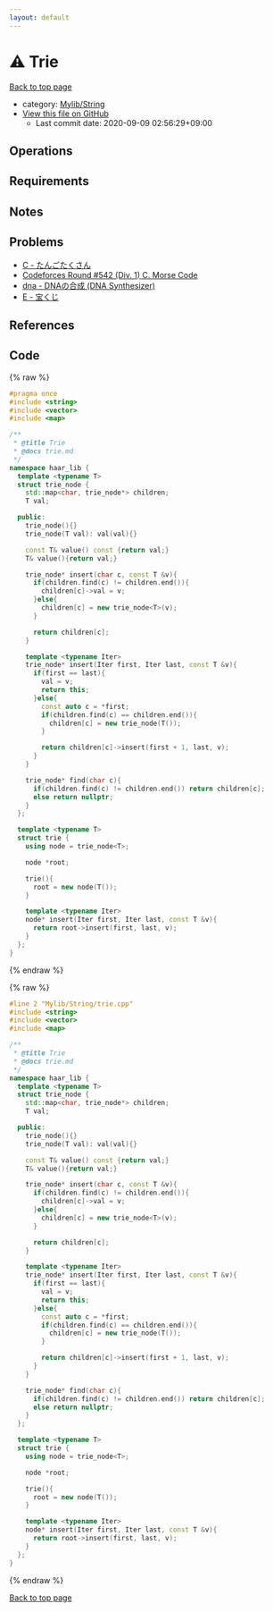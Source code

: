 ```yaml
---
layout: default
---
```


<!-- mathjax config similar to math.stackexchange -->
<script type="text/javascript" async
  src="https://cdnjs.cloudflare.com/ajax/libs/mathjax/2.7.5/MathJax.js?config=TeX-MML-AM_CHTML">
</script>
<script type="text/x-mathjax-config">
  MathJax.Hub.Config({
    TeX: { equationNumbers: { autoNumber: "AMS" }},
    tex2jax: {
      inlineMath: [ ['$','$'] ],
      processEscapes: true
    },
    "HTML-CSS": { matchFontHeight: false },
    displayAlign: "left",
    displayIndent: "2em"
  });
</script>

<script type="text/javascript" src="https://cdnjs.cloudflare.com/ajax/libs/jquery/3.4.1/jquery.min.js"></script>
<script src="https://cdn.jsdelivr.net/npm/jquery-balloon-js@1.1.2/jquery.balloon.min.js" integrity="sha256-ZEYs9VrgAeNuPvs15E39OsyOJaIkXEEt10fzxJ20+2I=" crossorigin="anonymous"></script>
<script type="text/javascript" src="../../../assets/js/copy-button.js"></script>
<link rel="stylesheet" href="../../../assets/css/copy-button.css" />


# :warning: Trie

<a href="../../../index.html">Back to top page</a>

* category: <a href="../../../index.html#d75653ebf9facf6e669959c8c0d9cbcf">Mylib/String</a>
* <a href="{{ site.github.repository_url }}/blob/master/Mylib/String/trie.cpp">View this file on GitHub</a>
    - Last commit date: 2020-09-09 02:56:29+09:00




## Operations

## Requirements

## Notes

## Problems

- [C - たんごたくさん](https://atcoder.jp/contests/tenka1-2016-final-open/tasks/tenka1_2016_final_c)
- [Codeforces Round #542 (Div. 1) C. Morse Code](https://codeforces.com/contest/1129/problem/C)
- [dna - DNAの合成 (DNA Synthesizer)](https://atcoder.jp/contests/joisc2010/tasks/joisc2010_dna)
- [E - 宝くじ](https://atcoder.jp/contests/utpc2014/tasks/utpc2014_e)

## References



## Code

<a id="unbundled"></a>
{% raw %}
```cpp
#pragma once
#include <string>
#include <vector>
#include <map>

/**
 * @title Trie
 * @docs trie.md
 */
namespace haar_lib {
  template <typename T>
  struct trie_node {
    std::map<char, trie_node*> children;
    T val;

  public:
    trie_node(){}
    trie_node(T val): val(val){}

    const T& value() const {return val;}
    T& value(){return val;}

    trie_node* insert(char c, const T &v){
      if(children.find(c) != children.end()){
        children[c]->val = v;
      }else{
        children[c] = new trie_node<T>(v);
      }

      return children[c];
    }

    template <typename Iter>
    trie_node* insert(Iter first, Iter last, const T &v){
      if(first == last){
        val = v;
        return this;
      }else{
        const auto c = *first;
        if(children.find(c) == children.end()){
          children[c] = new trie_node(T());
        }

        return children[c]->insert(first + 1, last, v);
      }
    }

    trie_node* find(char c){
      if(children.find(c) != children.end()) return children[c];
      else return nullptr;
    }
  };

  template <typename T>
  struct trie {
    using node = trie_node<T>;

    node *root;

    trie(){
      root = new node(T());
    }

    template <typename Iter>
    node* insert(Iter first, Iter last, const T &v){
      return root->insert(first, last, v);
    }
  };
}

```
{% endraw %}

<a id="bundled"></a>
{% raw %}
```cpp
#line 2 "Mylib/String/trie.cpp"
#include <string>
#include <vector>
#include <map>

/**
 * @title Trie
 * @docs trie.md
 */
namespace haar_lib {
  template <typename T>
  struct trie_node {
    std::map<char, trie_node*> children;
    T val;

  public:
    trie_node(){}
    trie_node(T val): val(val){}

    const T& value() const {return val;}
    T& value(){return val;}

    trie_node* insert(char c, const T &v){
      if(children.find(c) != children.end()){
        children[c]->val = v;
      }else{
        children[c] = new trie_node<T>(v);
      }

      return children[c];
    }

    template <typename Iter>
    trie_node* insert(Iter first, Iter last, const T &v){
      if(first == last){
        val = v;
        return this;
      }else{
        const auto c = *first;
        if(children.find(c) == children.end()){
          children[c] = new trie_node(T());
        }

        return children[c]->insert(first + 1, last, v);
      }
    }

    trie_node* find(char c){
      if(children.find(c) != children.end()) return children[c];
      else return nullptr;
    }
  };

  template <typename T>
  struct trie {
    using node = trie_node<T>;

    node *root;

    trie(){
      root = new node(T());
    }

    template <typename Iter>
    node* insert(Iter first, Iter last, const T &v){
      return root->insert(first, last, v);
    }
  };
}

```
{% endraw %}

<a href="../../../index.html">Back to top page</a>

